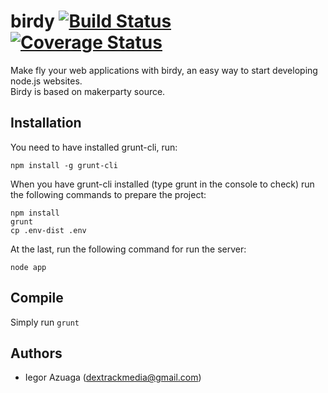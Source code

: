 # birdy [![Build Status](https://travis-ci.org/underc0de/birdy.svg)](https://travis-ci.org/underc0de/birdy) [![Coverage Status](https://coveralls.io/repos/underc0de/birdy/badge.png)](https://coveralls.io/r/underc0de/birdy)
Make fly your web applications with birdy, an easy way to start developing node.js websites.<br>
Birdy is based on makerparty source.

## Installation
You need to have installed grunt-cli, run:
```
npm install -g grunt-cli
```

When you have grunt-cli installed (type grunt in the console to check) run the following commands to prepare the project:
```
npm install
grunt
cp .env-dist .env
```
At the last, run the following command for run the server:
```
node app
```
## Compile
Simply run ``grunt``

## Authors
* Iegor Azuaga (dextrackmedia@gmail.com)